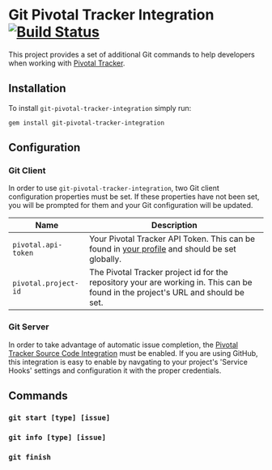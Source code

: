 # Git Pivotal Tracker Integration [![Build Status](https://travis-ci.org/nebhale/git-pivotal-tracker-integration.png?branch=master)](https://travis-ci.org/nebhale/git-pivotal-tracker-integration)

This project provides a set of additional Git commands to help developers when working with [Pivotal Tracker][pivotal-tracker].

[pivotal-tracker]: http://www.pivotaltracker.com

## Installation
To install `git-pivotal-tracker-integration` simply run:

```
gem install git-pivotal-tracker-integration
```

## Configuration

### Git Client
In order to use `git-pivotal-tracker-integration`, two Git client configuration properties must be set.  If these properties have not been set, you will be prompted for them and your Git configuration will be updated.

| Name | Description
| ---- | -----------
| `pivotal.api-token` | Your Pivotal Tracker API Token.  This can be found in [your profile][profile] and should be set globally.
| `pivotal.project-id` | The Pivotal Tracker project id for the repository your are working in.  This can be found in the project's URL and should be set.

[profile]: https://www.pivotaltracker.com/profile


### Git Server
In order to take advantage of automatic issue completion, the [Pivotal Tracker Source Code Integration][integration] must be enabled.  If you are using GitHub, this integration is easy to enable by navgating to your project's 'Service Hooks' settings and configuration it with the proper credentials.

[integration]: https://www.pivotaltracker.com/help/integrations?version=v3#scm


## Commands

### `git start [type] [issue]`

### `git info [type] [issue]`

### `git finish`
